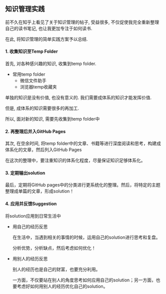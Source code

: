 ## 知识管理实践

前不久在知乎上看见了关于知识管理的帖子, 受益很多, 不仅促使我完全重新整理自己的读书笔记, 也让我更加专注于如何读书.

在此, 将知识管理的简单实践方案予以总结.

#### 1. 收集知识至Temp Folder

首先, 对各种感兴趣的知识, 收集到temp folder.

- 常用temp folder
    - 微信文件助手
    - 浏览器temp收藏夹

单独的知识是没有价值, 也没有意义的. 我们需要成体系的知识才能发挥价值.

但是, 成体系的知识需要很多的再加工.

所以, 面对新的知识, 需要先收集到temp folder中

#### 2. 再整理后并入GitHub Pages

其次, 在空余时间, 将temp folder中的文章、书籍等进行深度阅读和思考，构建成体系化的文章，然后列入GitHub Pages

在这次的整理中，要注重知识的体系化程度，尽量保证知识足够体系化。

#### 3. 定期输出solution

最后，定期将GitHub pages中的分类进行更系统化的整理。然后，将特定的主题整理成单篇的文章，形成solution！

#### 4. 应用并反馈Suggestion

将solution应用到日常生活中

- 用自己的经历反思

    在生活中，当遇到相关的事情的时候，运用自己的solution进行思考和复盘。

    分析优势，分析缺点，然后考虑如何优化！

- 用别人的经历反思

    别人的经历也是自己的财富，也要充分利用。

    一方面，不仅要站在别人的角度思考如何应用自己的solution；另一方面，也要考虑好如何用别人的经历优化自己的solution。